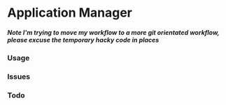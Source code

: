 # Application Manager

##### Note I'm trying to move my workflow to a more git orientated workflow, please excuse the temporary hacky code in places

### Usage

### Issues

### Todo
